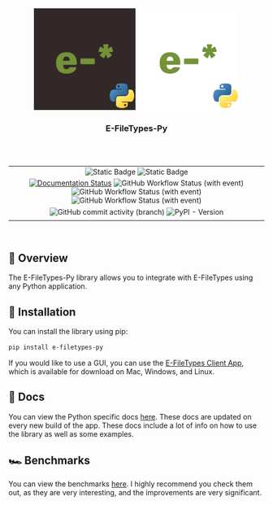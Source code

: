 <div align="center">
    <img src="https://github.com/E-FileTypes/e-filetypes-py/blob/main/assets/efiletypeslogo-dark-python.png?raw=true#gh-light-mode-only" height="200">
    <img src="https://github.com/E-FileTypes/e-filetypes-py/blob/main/assets/efiletypeslogo-white-python.png?raw=true#gh-dark-mode-only" height="200">
    <h3>E-FileTypes-Py</h3>
</div>

<br/>
<br/>

| |
| :---: |
| ![Static Badge](https://img.shields.io/badge/built_using-python-blue) ![Static Badge](https://img.shields.io/badge/built%20in-only_36_hours!-purple) |
| [![Documentation Status](https://readthedocs.org/projects/e-filetypes-py/badge/?version=latest)](https://e-filetypes-py.readthedocs.io/en/latest/?badge=latest) ![GitHub Workflow Status (with event)](https://img.shields.io/github/actions/workflow/status/E-FileTypes/e-filetypes-py/release-please.yml?label=release-please) ![GitHub Workflow Status (with event)](https://img.shields.io/github/actions/workflow/status/E-FileTypes/e-filetypes-py/ruff.yml?label=ruff) ![GitHub Workflow Status (with event)](https://img.shields.io/github/actions/workflow/status/E-FileTypes/e-filetypes-py/publish-pypi.yml?label=pypi%20package) |
| ![GitHub commit activity (branch)](https://img.shields.io/github/commit-activity/w/E-FileTypes/e-filetypes-py) ![PyPI - Version](https://img.shields.io/pypi/v/e-filetypes-py) |
| |

<br/>

## 🌟 Overview

The E-FileTypes-Py library allows you to integrate with E-FileTypes using any Python application.

## 🧩 Installation

You can install the library using pip:
```bash
pip install e-filetypes-py
```
If you would like to use a GUI, you can use the [E-FileTypes Client App](https://github.com/E-FileTypes/client-app), which is available for download on Mac, Windows, and Linux.

## 📄 Docs

You can view the Python specific docs [here](https://e-filetypes-py.readthedocs.io/en/latest/). These docs are updated on every new build of the app. These docs include a lot of info on how to use the library as well as some examples.

## 🏎️ Benchmarks

You can view the benchmarks [here](/benchmarks/README.md). I highly recommend you check them out, as they are very interesting, and the improvements are very significant.